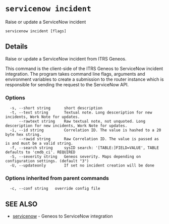 # `servicenow incident`

Raise or update a ServiceNow incident

```text
servicenow incident [flags]
```

## Details


Raise or update a ServiceNow incident from ITRS Geneos.

This command is the client-side of the ITRS Geneos to ServiceNow
incident integration. The program takes command line flags, arguments
and environment variables to create a submission to the router
instance which is responsible for sending the request to the
ServiceNow API.



### Options

```text
  -s, --short string      short description
  -t, --text string       Textual note. Long desceription for new incidents, Work Note for updates.
      --rawtext string    Raw textual note, not unquoted. Long desceription for new incidents, Work Note for updates.
  -i, --id string         Correlation ID. The value is hashed to a 20 byte hex string.
      --rawid string      Raw Correlation ID. The value is passed as is and must be a valid string.
  -f, --search string     sysID search: '[TABLE:]FIELD=VALUE', TABLE defaults to 'cmdb_ci'. REQUIRED
  -S, --severity string   Geneos severity. Maps depending on configuration settings. (default "3")
  -U, --updateonly        If set no incident creation will be done
```

### Options inherited from parent commands

```text
  -c, --conf string   override config file
```

## SEE ALSO

* [servicenow](servicenow.md)	 - Geneos to ServiceNow integration
